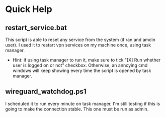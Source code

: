 # Quick Help

## restart_service.bat

This script is able to reset any service from the system (if ran and amdin user). I used it to restart vpn services on my machine once, using task manager.

- Hint: if using task manager to run it, make sure to tick "[X] Run whether user is logged on or not" checkbox. Otherwise, an annoying cmd windows will keep showing every time the script is opened by task manager.

## wireguard_watchdog.ps1

I scheduled it to run every minute on task manager, I'm still testing if this is going to make the connection stable. This one must be run as admin.
